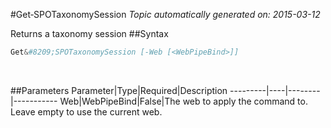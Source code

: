 #Get&#8209;SPOTaxonomySession
*Topic automatically generated on: 2015-03-12*

Returns a taxonomy session
##Syntax
```powershell
Get&#8209;SPOTaxonomySession [-Web [<WebPipeBind>]]
```
&nbsp;

##Parameters
Parameter|Type|Required|Description
---------|----|--------|-----------
Web|WebPipeBind|False|The web to apply the command to. Leave empty to use the current web.
